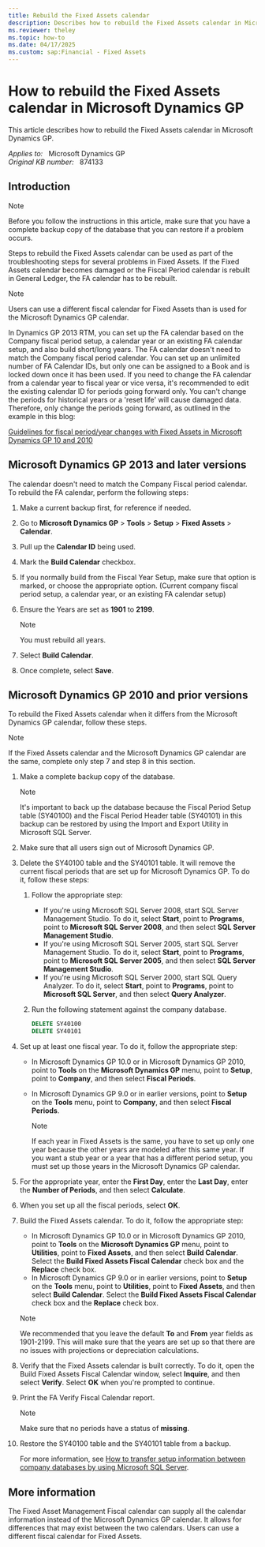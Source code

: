 ```yaml
---
title: Rebuild the Fixed Assets calendar
description: Describes how to rebuild the Fixed Assets calendar in Microsoft Dynamics GP.
ms.reviewer: theley
ms.topic: how-to
ms.date: 04/17/2025
ms.custom: sap:Financial - Fixed Assets
---
```

# How to rebuild the Fixed Assets calendar in Microsoft Dynamics GP

This article describes how to rebuild the Fixed Assets calendar in Microsoft Dynamics GP.

_Applies to:_ &nbsp; Microsoft Dynamics GP  
_Original KB number:_ &nbsp; 874133

## Introduction

> [!NOTE]
> Before you follow the instructions in this article, make sure that you have a complete backup copy of the database that you can restore if a problem occurs.

Steps to rebuild the Fixed Assets calendar can be used as part of the troubleshooting steps for several problems in Fixed Assets. If the Fixed Assets calendar becomes damaged or the Fiscal Period calendar is rebuilt in General Ledger, the FA calendar has to be rebuilt.

> [!NOTE]
> Users can use a different fiscal calendar for Fixed Assets than is used for the Microsoft Dynamics GP calendar.

In Dynamics GP 2013 RTM, you can set up the FA calendar based on the Company fiscal period setup, a calendar year or an existing FA calendar setup, and also build short/long years. The FA calendar doesn't need to match the Company fiscal period calendar. You can set up an unlimited number of FA Calendar IDs, but only one can be assigned to a Book and is locked down once it has been used. If you need to change the FA calendar from a calendar year to fiscal year or vice versa, it's recommended to edit the existing calendar ID for periods going forward only. You can't change the periods for historical years or a 'reset life' will cause damaged data. Therefore, only change the periods going forward, as outlined in the example in this blog:

[Guidelines for fiscal period/year changes with Fixed Assets in Microsoft Dynamics GP 10 and 2010](https://community.dynamics.com/blogs/post/?postid=06009afe-d4fc-42c2-9cdd-bfedacbc273f)

## Microsoft Dynamics GP 2013 and later versions

The calendar doesn't need to match the Company Fiscal period calendar. To rebuild the FA calendar, perform the following steps:

1. Make a current backup first, for reference if needed.

2. Go to **Microsoft Dynamics GP** > **Tools** > **Setup** > **Fixed Assets** > **Calendar**.

3. Pull up the **Calendar ID** being used.

4. Mark the **Build Calendar** checkbox.

5. If you normally build from the Fiscal Year Setup, make sure that option is marked, or choose the appropriate option. (Current company fiscal period setup, a calendar year, or an existing FA calendar setup)

6. Ensure the Years are set as **1901** to **2199**.

    > [!NOTE]
    > You must rebuild all years.

7. Select **Build Calendar**.

8. Once complete, select **Save**.

## Microsoft Dynamics GP 2010 and prior versions

To rebuild the Fixed Assets calendar when it differs from the Microsoft Dynamics GP calendar, follow these steps.

> [!NOTE]
> If the Fixed Assets calendar and the Microsoft Dynamics GP calendar are the same, complete only step 7 and step 8 in this section.

1. Make a complete backup copy of the database.

    > [!NOTE]
    > It's important to back up the database because the Fiscal Period Setup table (SY40100) and the Fiscal Period Header table (SY40101) in this backup can be restored by using the Import and Export Utility in Microsoft SQL Server.
2. Make sure that all users sign out of Microsoft Dynamics GP.
3. Delete the SY40100 table and the SY40101 table. It will remove the current fiscal periods that are set up for Microsoft Dynamics GP. To do it, follow these steps:
   1. Follow the appropriate step:
      - If you're using Microsoft SQL Server 2008, start SQL Server Management Studio. To do it, select **Start**, point to **Programs**, point to **Microsoft SQL Server 2008**, and then select **SQL Server Management Studio**.
      - If you're using Microsoft SQL Server 2005, start SQL Server Management Studio. To do it, select **Start**, point to **Programs**, point to **Microsoft SQL Server 2005**, and then select **SQL Server Management Studio**.
      - If you're using Microsoft SQL Server 2000, start SQL Query Analyzer. To do it, select **Start**, point to **Programs**, point to **Microsoft SQL Server**, and then select **Query Analyzer**.

   2. Run the following statement against the company database.

      ```sql
      DELETE SY40100
      DELETE SY40101
      ```

4. Set up at least one fiscal year. To do it, follow the appropriate step:
   - In Microsoft Dynamics GP 10.0 or in Microsoft Dynamics GP 2010, point to **Tools** on the **Microsoft Dynamics GP** menu, point to **Setup**, point to **Company**, and then select **Fiscal Periods**.
   - In Microsoft Dynamics GP 9.0 or in earlier versions, point to **Setup** on the **Tools** menu, point to **Company**, and then select **Fiscal Periods**.

        > [!NOTE]
        > If each year in Fixed Assets is the same, you have to set up only one year because the other years are modeled after this same year. If you want a stub year or a year that has a different period setup, you must set up those years in the Microsoft Dynamics GP calendar.
5. For the appropriate year, enter the **First Day**, enter the **Last Day**, enter the **Number of Periods**, and then select **Calculate**.
6. When you set up all the fiscal periods, select **OK**.
7. Build the Fixed Assets calendar. To do it, follow the appropriate step:
   - In Microsoft Dynamics GP 10.0 or in Microsoft Dynamics GP 2010, point to **Tools** on the **Microsoft Dynamics GP** menu, point to **Utilities**, point to **Fixed Assets**, and then select **Build Calendar**. Select the **Build Fixed Assets Fiscal Calendar** check box and the **Replace** check box.
   - In Microsoft Dynamics GP 9.0 or in earlier versions, point to **Setup** on the **Tools** menu, point to **Utilities**, point to **Fixed Assets**, and then select **Build Calendar**. Select the **Build Fixed Assets Fiscal Calendar** check box and the **Replace** check box.

    > [!NOTE]
    > We recommended that you leave the default **To** and **From** year fields as 1901-2199. This will make sure that the years are set up so that there are no issues with projections or depreciation calculations.
8. Verify that the Fixed Assets calendar is built correctly. To do it, open the Build Fixed Assets Fiscal Calendar window, select **Inquire**, and then select **Verify**. Select **OK** when you're prompted to continue.
9. Print the FA Verify Fiscal Calendar report.

    > [!NOTE]
    > Make sure that no periods have a status of **missing**.
10. Restore the SY40100 table and the SY40101 table from a backup.

    For more information, see [How to transfer setup information between company databases by using Microsoft SQL Server](https://support.microsoft.com/help/874208).

## More information

The Fixed Asset Management Fiscal calendar can supply all the calendar information instead of the Microsoft Dynamics GP calendar. It allows for differences that may exist between the two calendars. Users can use a different fiscal calendar for Fixed Assets.
